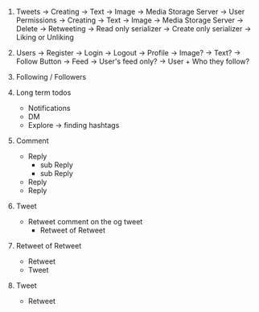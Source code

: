 1. Tweets
    -> Creating
        -> Text
        -> Image -> Media Storage Server
    -> User Permissions
        -> Creating
            -> Text
            -> Image -> Media Storage Server
        -> Delete
        -> Retweeting
            -> Read only serializer
            -> Create only serializer
        -> Liking or Unliking

2. Users
   -> Register
   -> Login
   -> Logout
   -> Profile
        -> Image?
        -> Text?
        -> Follow Button
   -> Feed
        -> User's feed only?
        -> User + Who they follow?

3. Following / Followers

4. Long term todos
   - Notifications
   - DM
   - Explore -> finding hashtags

5. Comment
   - Reply
      - sub Reply
      - sub Reply
   - Reply
   - Reply

6. Tweet
   - Retweet comment on the og tweet
       - Retweet of Retweet

7. Retweet of Retweet
   - Retweet
   - Tweet

8. Tweet
   - Retweet